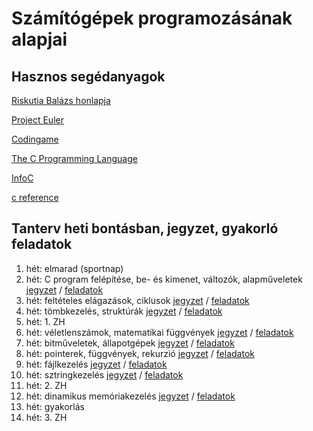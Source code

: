 ﻿
# Számítógépek programozásának alapjai

## Hasznos segédanyagok

[Riskutia Balázs honlapja](https://progalap.balazsriskutia.me/)

[Project Euler](https://projecteuler.net/)

[Codingame](https://www.codingame.com/)

[The C Programming Language](https://www.dipmat.univpm.it/~demeio/public/the_c_programming_language_2.pdf)

[InfoC](https://infoc.eet.bme.hu/)

[c reference](https://en.cppreference.com/w/c)

## Tanterv heti bontásban, jegyzet, gyakorló feladatok

1. hét: elmarad (sportnap)
2. hét: C program felépítése, be- és kimenet, változók, alapműveletek [jegyzet](jegyzet/02.md) / [feladatok](feladatok/02.md)
3. hét:  feltételes elágazások, ciklusok [jegyzet](jegyzet/03.md) / [feladatok](feladatok/03.md)
4. hét:  tömbkezelés, struktúrák [jegyzet](jegyzet/04.md) / [feladatok](feladatok/04.md)
5. hét:  1. ZH
6. hét:  véletlenszámok, matematikai függvények [jegyzet](jegyzet/06.md) / [feladatok](feladatok/06.md)
7. hét:  bitműveletek, állapotgépek [jegyzet](jegyzet/07.md) / [feladatok](feladatok/07.md)
8. hét:  pointerek, függvények, rekurzió [jegyzet](jegyzet/09.md) / [feladatok](feladatok/09.md)
9. hét:  fájlkezelés [jegyzet](jegyzet/10.md) / [feladatok](feladatok/10.md)
10. hét:  sztringkezelés [jegyzet](jegyzet/11.md) / [feladatok](feladatok/11.md)
11. hét:  2. ZH
12. hét:  dinamikus memóriakezelés [jegyzet](jegyzet/12.md) / [feladatok](feladatok/12.md)
13. hét:  gyakorlás
14. hét:  3. ZH
